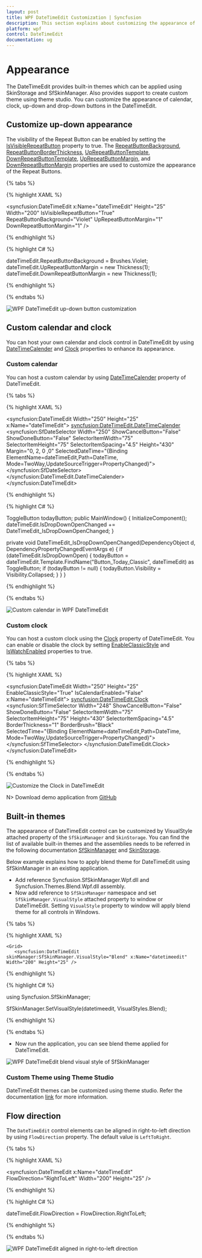 ```yaml
---
layout: post
title: WPF DateTimeEdit Customization | Syncfusion 
description: This section explains about customizing the appearance of calendar, clock, drop-down button and various styles available in DateTimeEdit.
platform: wpf
control: DateTimeEdit
documentation: ug
---
```


# Appearance     

The DateTimeEdit provides built-in themes which can be applied using SkinStorage and SfSkinManager. Also provides support to create custom theme using theme studio. You can customize the appearance of calendar, clock, up-down and drop-down buttons in the DateTimeEdit.

## Customize up-down appearance

 The visibility of the Repeat Button can be enabled by setting the [IsVisibleRepeatButton](https://help.syncfusion.com/cr/cref_files/wpf/Syncfusion.Shared.Wpf~Syncfusion.Windows.Shared.DateTimeBase~IsVisibleRepeatButton.html) property to true. The [RepeatButtonBackground](https://help.syncfusion.com/cr/cref_files/wpf/Syncfusion.Shared.Wpf~Syncfusion.Windows.Shared.DateTimeBase~RepeatButtonBackground.html), [RepeatButtonBorderThickness](https://help.syncfusion.com/cr/cref_files/wpf/Syncfusion.Shared.Wpf~Syncfusion.Windows.Shared.DateTimeBase~RepeatButtonBorderThickness.html), [UpRepeatButtonTemplate](https://help.syncfusion.com/cr/cref_files/wpf/Syncfusion.Shared.Wpf~Syncfusion.Windows.Shared.DateTimeBase~UpRepeatButtonTemplate.html), [DownRepeatButtonTemplate](https://help.syncfusion.com/cr/cref_files/wpf/Syncfusion.Shared.Wpf~Syncfusion.Windows.Shared.DateTimeBase~DownRepeatButtonTemplate.html), [UpRepeatButtonMargin](https://help.syncfusion.com/cr/cref_files/wpf/Syncfusion.Shared.Wpf~Syncfusion.Windows.Shared.DateTimeBase~UpRepeatButtonMargin.html), and [DownRepeatButtonMargin](https://help.syncfusion.com/cr/cref_files/wpf/Syncfusion.Shared.Wpf~Syncfusion.Windows.Shared.DateTimeBase~DownRepeatButtonMargin.html) properties are used to customize the appearance of the Repeat Buttons.

{% tabs %}

{% highlight XAML %}

<syncfusion:DateTimeEdit x:Name="dateTimeEdit" Height="25" Width="200" 
                         IsVisibleRepeatButton="True" RepeatButtonBackground="Violet" 
                         UpRepeatButtonMargin="1" DownRepeatButtonMargin="1" />          

{% endhighlight %}

{% highlight C# %}

dateTimeEdit.RepeatButtonBackground = Brushes.Violet;
dateTimeEdit.UpRepeatButtonMargin = new Thickness(1);
dateTimeEdit.DownRepeatButtonMargin = new Thickness(1);

{% endhighlight %}

{% endtabs %}

![WPF DateTimeEdit up-down button customization](appearance-images/wpf-datetimeedit-up-down-customize.png)

## Custom calendar and clock

You can host your own calendar and clock control in DateTimeEdit by using [DateTimeCalender](https://help.syncfusion.com/cr/wpf/Syncfusion.Shared.Wpf~Syncfusion.Windows.Shared.DateTimeEdit~DateTimeCalender.html) and [Clock](https://help.syncfusion.com/cr/wpf/Syncfusion.Shared.Wpf~Syncfusion.Windows.Shared.DateTimeEdit~Clock.html) properties to enhance its appearance.

### Custom calendar

You can host a custom calendar by using [DateTimeCalender](https://help.syncfusion.com/cr/wpf/Syncfusion.Shared.Wpf~Syncfusion.Windows.Shared.DateTimeEdit~DateTimeCalender.html) property of DateTimeEdit. 

{% tabs %}

{% highlight XAML %}

<syncfusion:DateTimeEdit Width="250" Height="25" x:Name="dateTimeEdit">
    <syncfusion:DateTimeEdit.DateTimeCalender>
        <syncfusion:SfDateSelector Width="250" ShowCancelButton="False" ShowDoneButton="False" 
                                   SelectorItemWidth="75" SelectorItemHeight="75" 
                                   SelectorItemSpacing="4.5" Height="430" Margin="0, 2, 0 ,0" 
                                   SelectedDateTime="{Binding ElementName=dateTimeEdit,Path=DateTime,
                                                      Mode=TwoWay,UpdateSourceTrigger=PropertyChanged}">
        </syncfusion:SfDateSelector>
    </syncfusion:DateTimeEdit.DateTimeCalender>
</syncfusion:DateTimeEdit>

{% endhighlight %}

{% highlight C# %}

ToggleButton todayButton;
public MainWindow()
{
    InitializeComponent();
    dateTimeEdit.IsDropDownOpenChanged += DateTimeEdit_IsDropDownOpenChanged;
}

private void DateTimeEdit_IsDropDownOpenChanged(DependencyObject d, DependencyPropertyChangedEventArgs e)
{
    if (dateTimeEdit.IsDropDownOpen)
    {
        todayButton = dateTimeEdit.Template.FindName("Button_Today_Classic", dateTimeEdit) as ToggleButton;
        if (todayButton != null)
        {
            todayButton.Visibility = Visibility.Collapsed;
        }
    }
}

{% endhighlight  %}

{% endtabs %}

![Custom calendar in WPF DateTimeEdit](appearance-images/wpf-datetimeedit-custom-calendar.png)

### Custom clock

You can host a custom clock using the [Clock](https://help.syncfusion.com/cr/wpf/Syncfusion.Shared.Wpf~Syncfusion.Windows.Shared.DateTimeEdit~Clock.html) property of DateTimeEdit. You can enable or disable the clock by setting [EnableClassicStyle](https://help.syncfusion.com/cr/wpf/Syncfusion.Shared.Wpf~Syncfusion.Windows.Shared.DateTimeEdit~EnableClassicStyle.html) and [IsWatchEnabled](https://help.syncfusion.com/cr/cref_files/wpf/Syncfusion.Shared.Wpf~Syncfusion.Windows.Shared.DateTimeBase~IsWatchEnabled.html) properties to true.

{% tabs %}

{% highlight XAML %}

<syncfusion:DateTimeEdit Width="250" Height="25" EnableClassicStyle="True" IsCalendarEnabled="False" x:Name="dateTimeEdit">
    <syncfusion:DateTimeEdit.Clock>
        <syncfusion:SfTimeSelector Width="248" ShowCancelButton="False" ShowDoneButton="False" 
                                   SelectorItemWidth="75" SelectorItemHeight="75" Height="430"
                                   SelectorItemSpacing="4.5" BorderThickness="1" BorderBrush="Black"                   
                                   SelectedTime="{Binding ElementName=dateTimeEdit,Path=DateTime,
                                                  Mode=TwoWay,UpdateSourceTrigger=PropertyChanged}">
        </syncfusion:SfTimeSelector>
    </syncfusion:DateTimeEdit.Clock>
</syncfusion:DateTimeEdit>

{% endhighlight %}

{% endtabs %}

![Customize the Clock in DateTimeEdit](appearance-images/wpf-datetimeedit-custom-clock.png)

N> Download demo application from [GitHub](https://github.com/SyncfusionExamples/wpf-date-time-edit-examples/tree/master/Samples/Custom-clock-and-calendar)

## Built-in themes

The appearance of DateTimeEdit control can be customized by VisualStyle attached property of the `SfSkinManager` and `SkinStorage`. You can find the list of available built-in themes and the assemblies needs to be referred in the following documentation [SfSkinManager](https://help.syncfusion.com/wpf/themes/getting-started) and [SkinStorage](https://help.syncfusion.com/wpf/skinmanager/overview).

Below example explains how to apply blend theme for DateTimeEdit using SfSkinManager in an existing application.

* Add reference Syncfusion.SfSkinManager.Wpf.dll and Syncfusion.Themes.Blend.Wpf.dll assembly.
* Now add reference to `SfSkinManager` namespace and set `SfSkinManager.VisualStyle` attached property to window or DateTimeEdit. Setting `VisualStyle` property to window will apply blend theme for all controls in Windows.

{% tabs %}

{% highlight XAML %}

<Window x:Class="DateTimeEdit_sample.MainWindow"
        xmlns="http://schemas.microsoft.com/winfx/2006/xaml/presentation"
        xmlns:x="http://schemas.microsoft.com/winfx/2006/xaml"                          
        xmlns:syncfusion="http://schemas.syncfusion.com/wpf"
        xmlns:local="clr-namespace:DateTimeEdit_sample"
        xmlns:skinManager="clr-namespace:Syncfusion.SfSkinManager;assembly=Syncfusion.SfSkinManager.WPF"
        Title="Visual Styles Demo"  Icon="App.ico"
        Width="1200" Height="720"
        WindowStartupLocation="CenterScreen">

    <Grid>             
       <syncfusion:DateTimeEdit skinManager:SfSkinManager.VisualStyle="Blend" x:Name="datetimeedit" Width="200" Height="25" />
   </Grid>

</Window>                        

{% endhighlight %}

{% highlight C# %}

using Syncfusion.SfSkinManager;

SfSkinManager.SetVisualStyle(datetimeedit, VisualStyles.Blend);

{% endhighlight %}

{% endtabs %}

* Now run the application, you can see blend theme applied for DateTimeEdit.

![WPF DateTimeEdit blend visual style of SfSkinManager](appearance-images/wpf-datetimeedit-sfskinmanager-theme.png)

### Custom Theme using Theme Studio

DateTimeEdit themes can be customized using theme studio. Refer the documentation [link](https://help.syncfusion.com/wpf/themes/theme-studio) for more information.

## Flow direction 

The `DateTimeEdit` control elements can be aligned in right-to-left direction by using `FlowDirection` property. The default value is `LeftToRight`.  

{% tabs %}

{% highlight XAML %}

<syncfusion:DateTimeEdit x:Name="dateTimeEdit" FlowDirection="RightToLeft" Width="200" Height="25" />          

{% endhighlight %}

{% highlight C# %}

dateTimeEdit.FlowDirection = FlowDirection.RightToLeft;

{% endhighlight %}

{% endtabs %}

![WPF DateTimeEdit aligned in right-to-left direction](appearance-images/wpf-datetimeedit-flow-direction.png)